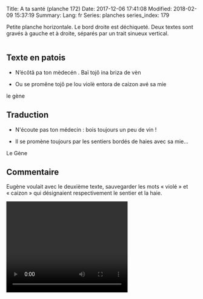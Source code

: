 Title: A ta santé (planche 172)
Date: 2017-12-06 17:41:08
Modified: 2018-02-09 15:37:19
Summary: 
Lang: fr
Series: planches
series_index: 179

Petite planche horizontale. Le bord droite est déchiqueté. Deux textes sont gravés à gauche et à droite, séparés par un trait sinueux vertical.


<figure class="image-block" style="float: center;">
  <img alt="" src="{static}/images/planche_172.png">
  <figcaption style="max-width: 1938px"></figcaption>
</figure>




## Texte en patois

- N’écôtâ pa ton mèdecén . Baï tojô ina briza de vèn




- Ou se promêne tojô pe lou violè entora de caizon avé sa mie


le gène



## Traduction

- N'écoute pas ton médecin : bois toujours un peu de vin !



- Il se promène toujours par les sentiers bordés de haies avec sa mie…


Le Gène



## Commentaire

Eugène voulait avec le deuxième texte, sauvegarder les mots « violé » et « caizon » qui désignaient respectivement le sentier et la haie.





<video width="320" height="240" controls>
  <source src="https://d1njpgd0ygatdn.cloudfront.net/video_172.mp4" type="video/mp4">
</video>
